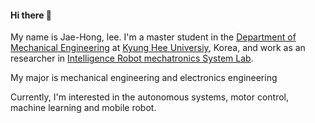 #### Hi there 👋  

My name is Jae-Hong, lee. I'm a master student in the [Department of Mechanical Engineering](https://eng.khu.ac.kr/me) at [Kyung Hee Universiy](https://www.khu.ac.kr/kor/main/index.do), Korea, and work as an researcher in [Intelligence Robot mechatronics System Lab](https://sites.google.com/khu.ac.kr/irms/home?authuser=0&pli=1).

My major is mechanical engineering and electronics engineering

Currently, I'm interested in the autonomous systems, motor control, machine learning and mobile robot.

